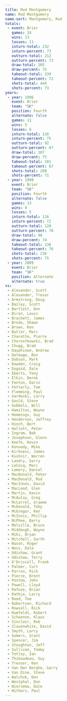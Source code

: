 ```yaml
---
title: Rod Montgomery
name: Rod Montgomery
name-sort: Montgomery, Rod
totals:
 - event: Brier
   games: 24
   wins: 13
   losses: 11
   inturn-total: 232
   inturn-percent: 73
   outturn-total: 212
   outturn-percent: 73
   draw-total: 205
   draw-percent: 75
   takeout-total: 239
   takeout-percent: 72
   shots-total: 444
   shots-percent: 73
years:
 - year: 1996
   event: Brier
   team: "SK"
   position: Fourth
   alternate: false
   games: 11
   wins: 5
   losses: 6
   inturn-total: 116
   inturn-percent: 75
   outturn-total: 92
   outturn-percent: 67
   draw-total: 107
   draw-percent: 75
   takeout-total: 101
   takeout-percent: 67
   shots-total: 208
   shots-percent: 71
 - year: 1998
   event: Brier
   team: "SK"
   position: Fourth
   alternate: false
   games: 13
   wins: 8
   losses: 5
   inturn-total: 116
   inturn-percent: 72
   outturn-total: 120
   outturn-percent: 78
   draw-total: 98
   draw-percent: 74
   takeout-total: 138
   takeout-percent: 76
   shots-total: 236
   shots-percent: 75
 - year: 2009
   event: Brier
   team: "SK"
   position: Alternate
   alternate: true
vs:
 - Alexander, Scott
 - Alexander, Trevor
 - Armstrong, Doug
 - Bailey, Scott
 - Bartlett, Don
 - Biron, Louis
 - Brackett, James
 - Broda, Shawn
 - Brown, Ken
 - Butler, Marc
 - Charette, Pierre
 - Chorostkowski, Brad
 - Chugg, Brad
 - Dauphinee, Andrew
 - Delmage, Ron
 - Dobson, Mark
 - Dowden, Craig
 - Duguid, Dale
 - Eberts, Tony
 - Elkin, Derek
 - Fenton, Darin
 - Fetterly, Tom
 - Flemming, Paul
 - Gardeski, Larry
 - Gould, Steve
 - Gubbels, Will
 - Hamilton, Wayne
 - Hemmings, Guy
 - Henderson, Jeffrey
 - Hinch, Bert
 - Hollett, Peter
 - Ingram, Bob
 - Josephson, Glenn
 - Keefe, Kevin
 - Kennedy, Mike
 - Kirkness, James
 - Kushnir, Warren
 - Landry, Garry
 - LeCocq, Marc
 - Lemery, Daniel
 - MacDonald, Peter
 - MacDonald, Rod
 - MacInnes, David
 - MacLeod, Glen
 - Martin, Kevin
 - McAulay, Greg
 - McCarrel, Graeme
 - McDonald, Toby
 - McGregor, Ken
 - McInnis, Phillip
 - McPhee, Barry
 - Melville, Bruce
 - Middaugh, Wayne
 - Miki, Bryan
 - Mitchell, Garth
 - Nason, Roger
 - Ness, Dale
 - Odishaw, Grant
 - Odishaw, Terry
 - O'Driscoll, Frank
 - Palmer, Curt
 - Perron, Rick
 - Pierce, Brent
 - Postma, John
 - Powell, Lloyd
 - Rafuse, Brian
 - Rathje, Larry
 - Reed, Tom
 - Robertson, Richard
 - Rowsell, Rick
 - Rumfeldt, Robert
 - Schoenne, Klaus
 - Sinclair, Rob
 - Slauenwhite, David
 - Smyth, Larry
 - Somers, Grant
 - Spencer, Jim
 - Stoughton, Jeff
 - Sullivan, Tommy
 - Tetley, Ian
 - Thibaudeau, Guy
 - Tresoor, Ken
 - Van Den Berghe, Garry
 - Van Dine, Steve
 - Walchuk, Don
 - Westphal, Don
 - Wiersema, Dale
 - Withers, Paul
---
```

